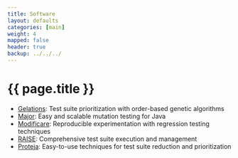 ```yaml
---
title: Software 
layout: defaults
categories: [main]
weight: 4
mapped: false
header: true
backup: ../../../
---
```


# {{ page.title }}

<ul class="fa-ul">

<li><i class="fa-li fa fa-code fa-lg"></i><a class="major" href="http://gelations.googlecode.com/">Gelations</a>: Test suite prioritization with order-based genetic algorithms</li>

<li><i class="fa-li fa fa-code fa-lg"></i><a class="major" href="http://www.mutation-testing.org">Major</a>: Easy and scalable mutation testing for Java</li>

<li><i class="fa-li fa fa-code fa-lg"></i><a class="major" href="http://modificare.googlecode.com/">Modificare</a>: Reproducible experimentation with regression testing techniques</li>

<li><i class="fa-li fa fa-code fa-lg"></i><a class="major" href="http://proteja.googlecode.com/">RAISE</a>: Comprehensive test suite execution and management</li>

<li><i class="fa-li fa fa-code fa-lg"></i><a class="major" href="http://raise.googlecode.com/">Proteja</a>: Easy-to-use techniques for test suite reduction and prioritization</li>

</ul>

